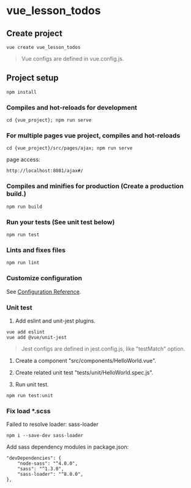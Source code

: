 # vue_lesson_todos

## Create project
```
vue create vue_lesson_todos
```

> Vue configs are defined in vue.config.js.

## Project setup
```
npm install
```

### Compiles and hot-reloads for development
```
cd {vue_project}; npm run serve
```

### For multiple pages vue project, compiles and hot-reloads
```
cd {vue_project}/src/pages/ajax; npm run serve
```

page access:
```
http://localhost:8081/ajax#/
```

### Compiles and minifies for production (Create a production build.)
```
npm run build
```

### Run your tests (See unit test below)
```
npm run test
```

### Lints and fixes files
```
npm run lint
```

### Customize configuration
See [Configuration Reference](https://cli.vuejs.org/config/).

### Unit test
1. Add eslint and unit-jest plugins.
```
vue add eslint
vue add @vue/unit-jest
```

> Jest configs are defined in jest.config.js, like "testMatch" option.

1. Create a component "src/components/HelloWorld.vue".

2. Create related unit test "tests/unit/HelloWorld.spec.js".

3. Run unit test.
```
npm run test:unit
```

### Fix load *.scss
Failed to resolve loader: sass-loader
```
npm i --save-dev sass-loader
```

Add sass dependency modules in package.json:
```
"devDependencies": {
    "node-sass": "^4.0.0",
    "sass": "^1.3.0",
    "sass-loader": "^8.0.0",
},
```
